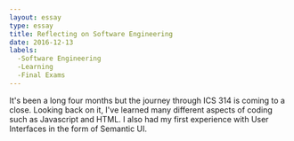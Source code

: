 ```yaml
---
layout: essay
type: essay
title: Reflecting on Software Engineering
date: 2016-12-13
labels: 
  -Software Engineering
  -Learning
  -Final Exams
---
```


It's been a long four months but the journey through ICS 314 is coming to a close.  Looking back on it, I've learned many different aspects of coding such as Javascript and HTML. I also had my first experience with User Interfaces in the form of Semantic UI.
